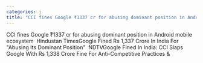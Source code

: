 ```yaml
---
categories: j
title: "CCI fines Google ₹1337 cr for abusing dominant position in Android mobile ecosystem  Hindustan Times"
---
```

CCI fines Google ₹1337 cr for abusing dominant position in Android mobile ecosystem&nbsp;&nbsp;Hindustan TimesGoogle Fined Rs 1,337 Crore In India For "Abusing Its Dominant Position"&nbsp;&nbsp;NDTVGoogle Fined In India: CCI Slaps Google With Rs 1,338 Crore Fine For Anti-Competitive Practices&nbsp;&